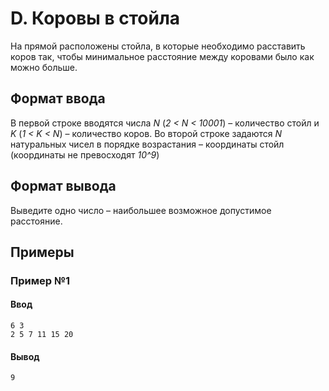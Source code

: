 # D. Коровы в стойла

На прямой расположены стойла, в которые необходимо расставить коров так, чтобы минимальное расстояние между коровами было как можно больше. 

## Формат ввода

В первой строке вводятся числа *N* (*2 < N < 10001*) – количество стойл и *K* (*1 < K < N*) – количество коров. Во второй строке задаются *N* натуральных чисел в порядке возрастания – координаты стойл (координаты не превосходят *10^9*)

## Формат вывода

Выведите одно число – наибольшее возможное допустимое расстояние.

## Примеры

### Пример №1

#### Ввод

```shell
6 3
2 5 7 11 15 20
```

#### Вывод

```shell
9
```
